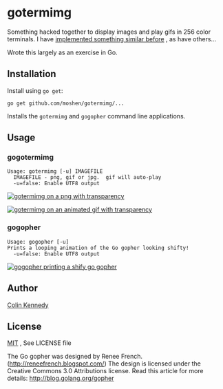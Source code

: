 
# gotermimg

Something hacked together to display images and play gifs in 256 color
terminals.  I have
[implemented something similar before](https://github.com/moshen/Image-Term256Color)
, as have others...

Wrote this largely as an exercise in Go.

## Installation

Install using `go get`:

    go get github.com/moshen/gotermimg/...

Installs the `gotermimg` and `gogopher` command line applications.

## Usage

### gogotermimg

    Usage: gotermimg [-u] IMAGEFILE
      IMAGEFILE - png, gif or jpg.  gif will auto-play
      -u=false: Enable UTF8 output

[![gotermimg on a png with transparency](http://fat.gfycat.com/AbsoluteShockingHerring.gif)](http://gfycat.com/AbsoluteShockingHerring)

[![gotermimg on an animated gif with transparency](http://zippy.gfycat.com/IcyBlindBlesbok.gif)](http://gfycat.com/IcyBlindBlesbok)

### gogopher

    Usage: gogopher [-u]
    Prints a looping animation of the Go gopher looking shifty!
      -u=false: Enable UTF8 output

[![gogopher printing a shify go gopher](http://zippy.gfycat.com/ConsciousTimelyHuman.gif)](http://gfycat.com/ConsciousTimelyHuman)

## Author

[Colin Kennedy](https://github.com/moshen)

## License

[MIT](http://colken.mit-license.org/)
, See LICENSE file

The Go gopher was designed by Renee French. (http://reneefrench.blogspot.com/)
The design is licensed under the Creative Commons 3.0 Attributions license.
Read this article for more details: http://blog.golang.org/gopher

